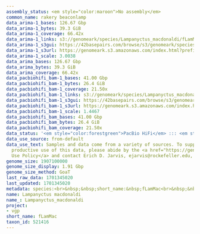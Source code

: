 ```yaml
---
assembly_status: <em style="color:maroon">No assembly</em>
common_name: rakery beaconlamp
data_arima-1_bases: 126.67 Gbp
data_arima-1_bytes: 39.3 GiB
data_arima-1_coverage: 66.42x
data_arima-1_links: s3://genomeark/species/Lampanyctus_macdonaldi/fLamMac1/genomic_data/arima/<br>
data_arima-1_s3gui: https://42basepairs.com/browse/s3/genomeark/species/Lampanyctus_macdonaldi/fLamMac1/genomic_data/arima/
data_arima-1_s3url: https://genomeark.s3.amazonaws.com/index.html?prefix=species/Lampanyctus_macdonaldi/fLamMac1/genomic_data/arima/
data_arima-1_scale: 3.0038
data_arima_bases: 126.67 Gbp
data_arima_bytes: 39.3 GiB
data_arima_coverage: 66.42x
data_pacbiohifi_bam-1_bases: 41.00 Gbp
data_pacbiohifi_bam-1_bytes: 26.4 GiB
data_pacbiohifi_bam-1_coverage: 21.50x
data_pacbiohifi_bam-1_links: s3://genomeark/species/Lampanyctus_macdonaldi/fLamMac1/genomic_data/pacbio_hifi/<br>
data_pacbiohifi_bam-1_s3gui: https://42basepairs.com/browse/s3/genomeark/species/Lampanyctus_macdonaldi/fLamMac1/genomic_data/pacbio_hifi/
data_pacbiohifi_bam-1_s3url: https://genomeark.s3.amazonaws.com/index.html?prefix=species/Lampanyctus_macdonaldi/fLamMac1/genomic_data/pacbio_hifi/
data_pacbiohifi_bam-1_scale: 1.4467
data_pacbiohifi_bam_bases: 41.00 Gbp
data_pacbiohifi_bam_bytes: 26.4 GiB
data_pacbiohifi_bam_coverage: 21.50x
data_status: '<em style="color:forestgreen">PacBio HiFi</em> ::: <em style="color:forestgreen">Arima</em>'
data_use_source: from-default
data_use_text: Samples and data come from a variety of sources. To support fair and
  productive use of this data, please abide by the <a href="https://genome10k.soe.ucsc.edu/data-use-policies/">Data
  Use Policy</a> and contact Erich D. Jarvis, ejarvis@rockefeller.edu, with any questions.
genome_size: 1907100000
genome_size_display: 1.91 Gbp
genome_size_method: GoaT
last_raw_data: 1701345020
last_updated: 1701345020
metadata: species:<br>&nbsp;&nbsp;short_name:&nbsp;fLamMac<br>&nbsp;&nbsp;name:&nbsp;Lampanyctus&nbsp;macdonaldi<br>&nbsp;&nbsp;taxon_id:&nbsp;521416<br>&nbsp;&nbsp;common_name:&nbsp;rakery&nbsp;beaconlamp<br>&nbsp;&nbsp;order:<br>&nbsp;&nbsp;&nbsp;&nbsp;name:&nbsp;Myctophiformes<br>&nbsp;&nbsp;family:<br>&nbsp;&nbsp;&nbsp;&nbsp;name:&nbsp;Myctophidae<br>&nbsp;&nbsp;individuals:<br>&nbsp;&nbsp;&nbsp;&nbsp;-&nbsp;short_name:&nbsp;fLamMac1<br>&nbsp;&nbsp;&nbsp;&nbsp;&nbsp;&nbsp;biosample_id:&nbsp;SAMEA12815438<br>&nbsp;&nbsp;&nbsp;&nbsp;&nbsp;&nbsp;sex:<br>&nbsp;&nbsp;genome_size:&nbsp;1907100000<br>&nbsp;&nbsp;genome_size_method:&nbsp;GoaT<br>&nbsp;&nbsp;project:&nbsp;[&nbsp;vgp&nbsp;]<br>
name: Lampanyctus macdonaldi
name_: Lampanyctus_macdonaldi
project:
- vgp
short_name: fLamMac
taxon_id: 521416
---
```


